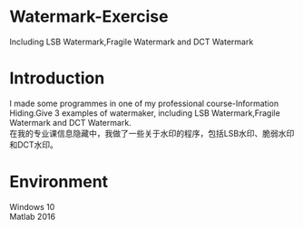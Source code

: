 # Watermark-Exercise  
Including LSB Watermark,Fragile Watermark and DCT Watermark  
# Introduction  
I made some programmes in one of my professional course-Information Hiding.Give 3 examples of watermaker, including LSB Watermark,Fragile Watermark and DCT Watermark.  
在我的专业课信息隐藏中，我做了一些关于水印的程序，包括LSB水印、脆弱水印和DCT水印。  
# Environment  
Windows 10  
Matlab 2016  
